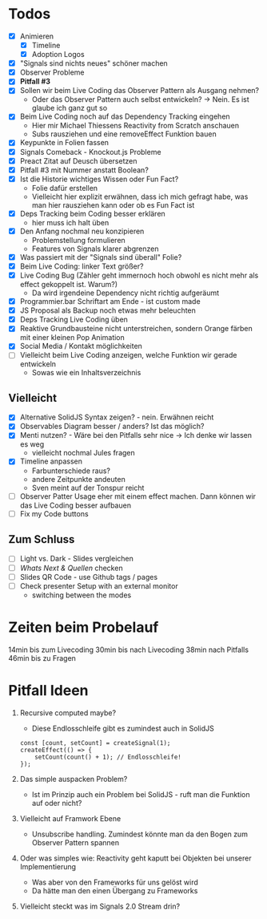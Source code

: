 # Todos

- [x] Animieren
    - [x] Timeline
    - [x] Adoption Logos
- [x] "Signals sind nichts neues" schöner machen
- [x] Observer Probleme
- [x] **Pitfall #3**
- [x] Sollen wir beim Live Coding das Observer Pattern als Ausgang nehmen?
    - Oder das Observer Pattern auch selbst entwickeln?
      -> Nein. Es ist glaube ich ganz gut so
- [x] Beim Live Coding noch auf das Dependency Tracking eingehen
    - Hier mir Michael Thiessens Reactivity from Scratch anschauen
    - Subs rausziehen und eine removeEffect Funktion bauen
- [x] Keypunkte in Folien fassen
- [x] Signals Comeback - Knockout.js Probleme
- [x] Preact Zitat auf Deusch übersetzen
- [x] Pitfall #3 mit Nummer anstatt Boolean?
- [x] Ist die Historie wichtiges Wissen oder Fun Fact?
    - Folie dafür erstellen
    - Vielleicht hier explizit erwähnen, dass ich mich gefragt habe, was man hier rausziehen kann oder ob es Fun Fact ist
- [x] Deps Tracking beim Coding besser erklären
    - hier muss ich halt üben
- [x] Den Anfang nochmal neu konzipieren
    - Problemstellung formulieren
    - Features von Signals klarer abgrenzen
- [x] Was passiert mit der "Signals sind überall" Folie?
- [x] Beim Live Coding: linker Text größer?
- [x] Live Coding Bug (Zähler geht immernoch hoch obwohl es nicht mehr als effect gekoppelt ist. Warum?)
    - Da wird irgendeine Dependency nicht richtig aufgeräumt
- [x] Programmier.bar Schriftart am Ende - ist custom made
- [x] JS Proposal als Backup noch etwas mehr beleuchten
- [x] Deps Tracking Live Coding üben
- [x] Reaktive Grundbausteine nicht unterstreichen, sondern Orange färben mit einer kleinen Pop Animation
- [x] Social Media / Kontakt möglichkeiten
- [ ] Vielleicht beim Live Coding anzeigen, welche Funktion wir gerade entwickeln
    - Sowas wie ein Inhaltsverzeichnis

## Vielleicht

- [x] Alternative SolidJS Syntax zeigen? - nein. Erwähnen reicht
- [x] Observables Diagram besser / anders? Ist das möglich?
- [x] Menti nutzen? - Wäre bei den Pitfalls sehr nice
      -> Ich denke wir lassen es weg
    - vielleicht nochmal Jules fragen
- [x] Timeline anpassen
    - Farbunterschiede raus?
    - andere Zeitpunkte andeuten
    - Sven meint auf der Tonspur reicht
- [ ] Observer Patter Usage eher mit einem effect machen. Dann können wir das Live Coding besser aufbauen
- [ ] Fix my Code buttons

## Zum Schluss

- [ ] Light vs. Dark - Slides vergleichen
- [ ] _Whats Next & Quellen_ checken
- [ ] Slides QR Code - use Github tags / pages
- [ ] Check presenter Setup with an external monitor
    - switching between the modes

# Zeiten beim Probelauf

14min bis zum Livecoding
30min bis nach Livecoding
38min nach Pitfalls
46min bis zu Fragen

# Pitfall Ideen

1. Recursive computed maybe?
    - Diese Endlosschleife gibt es zumindest auch in SolidJS
    ```
    const [count, setCount] = createSignal(1);
    createEffect(() => {
        setCount(count() + 1); // Endlosschleife!
    });
    ```
2. Das simple auspacken Problem?

    - Ist im Prinzip auch ein Problem bei SolidJS - ruft man die Funktion auf oder nicht?

3. Vielleicht auf Framwork Ebene
    - Unsubscribe handling. Zumindest könnte man da den Bogen zum Observer Pattern spannen
4. Oder was simples wie: Reactivity geht kaputt bei Objekten bei unserer Implementierung

    - Was aber von den Frameworks für uns gelöst wird
    - Da hätte man den einen Übergang zu Frameworks

5. Vielleicht steckt was im Signals 2.0 Stream drin?
